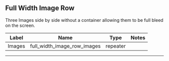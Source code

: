 ## Full Width Image Row
Three Images side by side without a container allowing them to be full bleed on the screen.

<table class="ll-fields-table">
  <thead>
    <th>Label</th>
    <th>Name</th>
    <th>Type</th>
    <th>Notes</th>
  </thead>
  <tbody>
        <tr>
          <td>Images</td>
          <td>full_width_image_row_images</td>
          <td>repeater</td>
          <td></td>
        </tr>
  </tbody>
</table>

***
